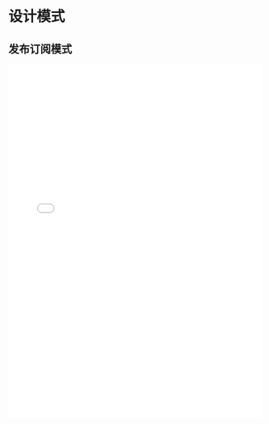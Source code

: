 # 设计模式

## 发布订阅模式

<iframe width="100%" height="700" src="//jsfiddle.net/happysir/ubfe6wyt/13/embedded/" allowfullscreen="allowfullscreen" allowpaymentrequest frameborder="0"></iframe>

